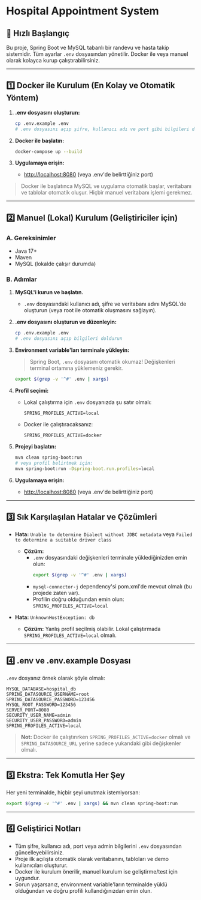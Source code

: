 # Hospital Appointment System

## 🚀 Hızlı Başlangıç

Bu proje, Spring Boot ve MySQL tabanlı bir randevu ve hasta takip sistemidir. Tüm ayarlar `.env` dosyasından yönetilir. Docker ile veya manuel olarak kolayca kurup çalıştırabilirsiniz.

---

## 1️⃣ Docker ile Kurulum (En Kolay ve Otomatik Yöntem)

1. **.env dosyasını oluşturun:**
   ```bash
   cp .env.example .env
   # .env dosyasını açıp şifre, kullanıcı adı ve port gibi bilgileri düzenleyin
   ```

2. **Docker ile başlatın:**
   ```bash
   docker-compose up --build
   ```

3. **Uygulamaya erişin:**
   - [http://localhost:8080](http://localhost:8080) (veya .env'de belirttiğiniz port)

> Docker ile başlatınca MySQL ve uygulama otomatik başlar, veritabanı ve tablolar otomatik oluşur. Hiçbir manuel veritabanı işlemi gerekmez.

---

## 2️⃣ Manuel (Lokal) Kurulum (Geliştiriciler için)

### A. Gereksinimler
- Java 17+
- Maven
- MySQL (lokalde çalışır durumda)

### B. Adımlar

1. **MySQL'i kurun ve başlatın.**
   - `.env` dosyasındaki kullanıcı adı, şifre ve veritabanı adını MySQL'de oluşturun (veya root ile otomatik oluşmasını sağlayın).

2. **.env dosyasını oluşturun ve düzenleyin:**
   ```bash
   cp .env.example .env
   # .env dosyasını açıp bilgileri doldurun
   ```

3. **Environment variable'ları terminale yükleyin:**
   > Spring Boot, `.env` dosyasını otomatik okumaz! Değişkenleri terminal ortamına yüklemeniz gerekir.
   ```bash
   export $(grep -v '^#' .env | xargs)
   ```

4. **Profil seçimi:**
   - Lokal çalıştırma için `.env` dosyanızda şu satır olmalı:
     ```
     SPRING_PROFILES_ACTIVE=local
     ```
   - Docker ile çalıştıracaksanız:
     ```
     SPRING_PROFILES_ACTIVE=docker
     ```

5. **Projeyi başlatın:**
   ```bash
   mvn clean spring-boot:run
   # veya profil belirtmek için:
   mvn spring-boot:run -Dspring-boot.run.profiles=local
   ```

6. **Uygulamaya erişin:**
   - [http://localhost:8080](http://localhost:8080) (veya .env'de belirttiğiniz port)

---

## 3️⃣ Sık Karşılaşılan Hatalar ve Çözümleri

- **Hata:** `Unable to determine Dialect without JDBC metadata` veya `Failed to determine a suitable driver class`
  - **Çözüm:**
    - `.env` dosyasındaki değişkenleri terminale yüklediğinizden emin olun:
      ```bash
      export $(grep -v '^#' .env | xargs)
      ```
    - `mysql-connector-j` dependency'si pom.xml'de mevcut olmalı (bu projede zaten var).
    - Profilin doğru olduğundan emin olun: `SPRING_PROFILES_ACTIVE=local`

- **Hata:** `UnknownHostException: db`
  - **Çözüm:** Yanlış profil seçilmiş olabilir. Lokal çalıştırmada `SPRING_PROFILES_ACTIVE=local` olmalı.

---

## 4️⃣ .env ve .env.example Dosyası

`.env` dosyanız örnek olarak şöyle olmalı:
```
MYSQL_DATABASE=hospital_db
SPRING_DATASOURCE_USERNAME=root
SPRING_DATASOURCE_PASSWORD=123456
MYSQL_ROOT_PASSWORD=123456
SERVER_PORT=8080
SECURITY_USER_NAME=admin
SECURITY_USER_PASSWORD=admin
SPRING_PROFILES_ACTIVE=local
```

> **Not:** Docker ile çalıştırırken `SPRING_PROFILES_ACTIVE=docker` olmalı ve `SPRING_DATASOURCE_URL` yerine sadece yukarıdaki gibi değişkenler olmalı.

---

## 5️⃣ Ekstra: Tek Komutla Her Şey

Her yeni terminalde, hiçbir şeyi unutmak istemiyorsan:
```bash
export $(grep -v '^#' .env | xargs) && mvn clean spring-boot:run
```

---

## 6️⃣ Geliştirici Notları
- Tüm şifre, kullanıcı adı, port veya admin bilgilerini `.env` dosyasından güncelleyebilirsiniz.
- Proje ilk açılışta otomatik olarak veritabanını, tabloları ve demo kullanıcıları oluşturur.
- Docker ile kurulum önerilir, manuel kurulum ise geliştirme/test için uygundur.
- Sorun yaşarsanız, environment variable'ların terminalde yüklü olduğundan ve doğru profili kullandığınızdan emin olun. 